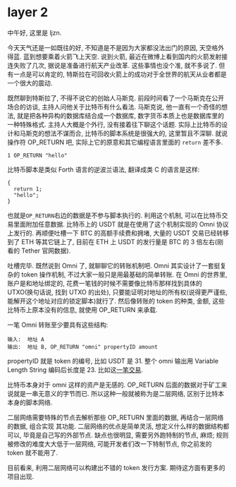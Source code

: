 # layer 2

  中午好, 这里是 ljzn.

  今天天气还是一如既往的好, 不知道是不是因为大家都没法出门的原因, 天空格外得蓝.
  蓝到想要乘着火箭飞上天空. 说到火箭,
  最近在微博上看到国内的火箭发射接连失败了几次,
  据说是准备进行航天产业改革. 这些事情也没个准, 就不多说了. 但有一点是可以肯定的,
  特斯拉在可回收火箭上的成功对于全世界的航天从业者都是一个很大的震动.

  既然聊到特斯拉了, 不得不说它的创始人马斯克.
  前段时间看了一个马斯克在公开场合的访谈, 主持人问他关于比特币有什么看法. 马斯克说,
  他一直有一个奇怪的想法, 就是把各种异构的数据库结合成一个数据库,
  数字货币本质上也是数据库里的一种特殊格式. 主持人大概是个外行,
  没有接着往下聊这个话题. 实际上比特币的设计和马斯克的想法不谋而合,
  比特币的脚本系统是很强大的, 这里暂且不深聊. 就说操作符 OP_RETURN 吧,
  实际上它的原意和其它编程语言里面的 `return` 差不多.

  ```
  1 OP_RETURN "hello"
  ```

  比特币脚本是类似 Forth 语言的逆波兰语法, 翻译成类 C 的语言是这样:

  ```
  {
    return 1;
    "hello";
  }
  ```

  也就是`OP_RETURN`右边的数据是不参与脚本执行的. 利用这个机制,
  可以在比特币交易里面附加任意数据. 比特币上的 USDT
  就是在使用了这个机制实现的 Omni 协议上发行的. 再顺便吐槽一下 BTC 的高额手续费和拥堵,
  大量的 USDT 交易已经转移到了 ETH 等其它链上了, 目前在 ETH 上 USDT 的发行量是 BTC 的 3
  倍左右(刚看的 Tether 官网数据).

  吐槽完毕. 既然说到 Omni 了, 就聊聊它的转账机制吧. Omni 其实设计了一套挺复杂的
  token 操作机制, 不过大家一般只是用最基础的简单转账. 在 Omni 的世界里, 账户是和地址绑定的,
  花费一笔钱的时候不需要像比特币那样找到具体的 UTXO(换句话说, 找到 UTXO 的出处),
  只要能证明对地址的所有权(说得更严谨些,
  能解开这个地址对应的锁定脚本)就行了. 然后像转账的 token 的种类, 金额,
  这些比特币上原本没有的信息, 就使用 OP_RETURN 来承载.

  一笔 Omni 转账至少要具有这些结构:

  ```
  输入:  地址 A
  输出:  地址 B, OP_RETURN "omni" propertyID amount
  ```

  propertyID 就是 token 的编号, 比如 USDT 是 31. 整个 omni 输出用 Variable Length String
  编码后长度是 23.
  比如这[一笔交易](https://blockchair.com/bitcoin/transaction/https://blockchair.com/bitcoin/transaction/55a392c67d43da5fbc940e5f73026560a140fbc5914d5838492e238d59c9f205).

  比特币本身对于 omni 这样的资产是无感的. OP_RETURN
  后面的数据对于矿工来说就是一串无意义的字节而已. 所以这种一般就被称为是二层网络,
  区别于比特本本身的脚本网络.

  二层网络需要特殊的节点去解析那些 OP_RETURN 里面的数据, 再结合一层网络的数据, 组合实现
其功能. 二层网络的优点是简单灵活, 想定义什么样的数据结构都可以,
毕竟是自己写的外部节点. 缺点也很明显, 需要另外跑特制的节点, 麻烦;
规则被修改的难度大大低于一层网络, 可能开发者们改一下特制节点, 你之前发的 token
就不能用了.

  目前看来, 利用二层网络可以构建出不错的 token 发行方案. 期待这方面有更多的项目出现.
